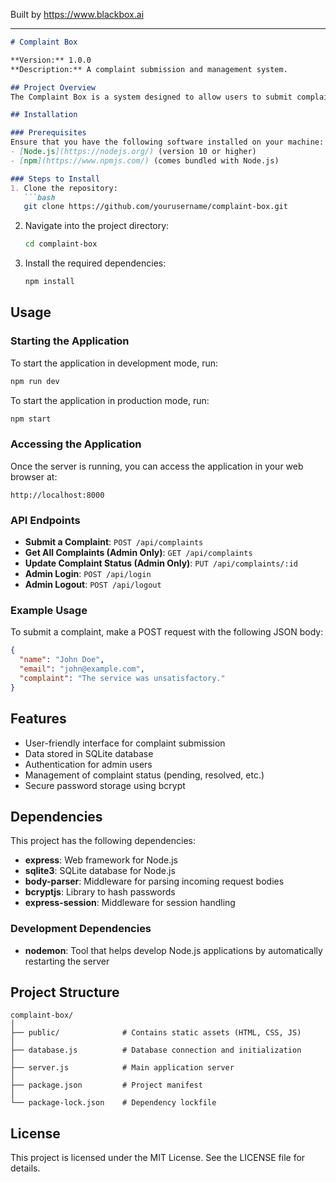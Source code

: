 
Built by https://www.blackbox.ai

---

```markdown
# Complaint Box

**Version:** 1.0.0  
**Description:** A complaint submission and management system.

## Project Overview
The Complaint Box is a system designed to allow users to submit complaints through an intuitive interface, while enabling administrators to manage those complaints effectively. It is built with Node.js and uses SQLite as the database to store user complaints and administrative data.

## Installation

### Prerequisites
Ensure that you have the following software installed on your machine:
- [Node.js](https://nodejs.org/) (version 10 or higher)
- [npm](https://www.npmjs.com/) (comes bundled with Node.js)

### Steps to Install
1. Clone the repository:
   ```bash
   git clone https://github.com/yourusername/complaint-box.git
   ```
2. Navigate into the project directory:
   ```bash
   cd complaint-box
   ```
3. Install the required dependencies:
   ```bash
   npm install
   ```

## Usage

### Starting the Application
To start the application in development mode, run:
```bash
npm run dev
```

To start the application in production mode, run:
```bash
npm start
```

### Accessing the Application
Once the server is running, you can access the application in your web browser at:
```
http://localhost:8000
```

### API Endpoints
- **Submit a Complaint**: `POST /api/complaints`
- **Get All Complaints (Admin Only)**: `GET /api/complaints`
- **Update Complaint Status (Admin Only)**: `PUT /api/complaints/:id`
- **Admin Login**: `POST /api/login`
- **Admin Logout**: `POST /api/logout`

### Example Usage
To submit a complaint, make a POST request with the following JSON body:
```json
{
  "name": "John Doe",
  "email": "john@example.com",
  "complaint": "The service was unsatisfactory."
}
```

## Features
- User-friendly interface for complaint submission
- Data stored in SQLite database
- Authentication for admin users
- Management of complaint status (pending, resolved, etc.)
- Secure password storage using bcrypt

## Dependencies
This project has the following dependencies:
- **express**: Web framework for Node.js
- **sqlite3**: SQLite database for Node.js
- **body-parser**: Middleware for parsing incoming request bodies
- **bcryptjs**: Library to hash passwords
- **express-session**: Middleware for session handling

### Development Dependencies
- **nodemon**: Tool that helps develop Node.js applications by automatically restarting the server

## Project Structure
```
complaint-box/
│
├── public/              # Contains static assets (HTML, CSS, JS)
│
├── database.js          # Database connection and initialization
│
├── server.js            # Main application server
│
├── package.json         # Project manifest
│
└── package-lock.json    # Dependency lockfile
```

## License
This project is licensed under the MIT License. See the LICENSE file for details.
```